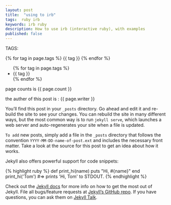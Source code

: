 ```yaml
---
layout: post
title:  "using to irb"
tags:  ruby irb
keywords: irb ruby
description: How to use irb (interactive ruby), with examples
published: false
---
```


   TAGS:
   
   {% for tag in page.tags %} {{ tag }} {% endfor %}

<ul class="post-list">
    {% for tag in page.tags %}
      <li>
        <span class="post-meta">{{ tag }}</span>
      </li>
    {% endfor %}
  </ul>

  page counts is {{ page.count }}


  the auther of this post is : {{ page.writer }}

You’ll find this post in your `_posts` directory. Go ahead and edit it and re-build the site to see your changes. You can rebuild the site in many different ways, but the most common way is to run `jekyll serve`, which launches a web server and auto-regenerates your site when a file is updated.

`To add` new posts, simply add a file in the `_posts` directory that follows the convention `YYYY-MM-DD-name-of-post.ext` and includes the necessary front matter. Take a look at the source for this post to get an idea about how it works.

Jekyll also offers powerful support for code snippets:

{% highlight ruby %}
def print_hi(name)
  puts "Hi, #{name}"
end
print_hi('Tom')
#=> prints 'Hi, Tom' to STDOUT.
{% endhighlight %}

Check out the [Jekyll docs][jekyll-docs] for more info on how to get the most out of Jekyll. File all bugs/feature requests at [Jekyll’s GitHub repo][jekyll-gh]. If you have questions, you can ask them on [Jekyll Talk][jekyll-talk].

[jekyll-docs]: http://jekyllrb.com/docs/home
[jekyll-gh]:   https://github.com/jekyll/jekyll
[jekyll-talk]: https://talk.jekyllrb.com/
